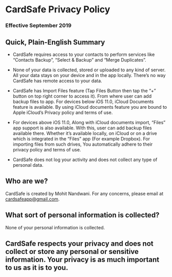 # CardSafe Privacy Policy
### Effective September 2019

## Quick, Plain-English Summary
* CardSafe requires access to your contacts to perform services like “Contacts Backup”, “Select & Backup” and “Merge Duplicates”.

* None of your data is collected, stored or uploaded to any kind of server. All your data stays on your device and in the app locally. There’s no way CardSafe has remote access to your data.

* CardSafe has Import Files feature (Tap Files Button then tap the “+” button on top right corner to access it). From where user can add backup files to app. For devices below iOS 11.0, iCloud Documents feature is available. By using iCloud documents feature you are bound to Apple iCloud’s Privacy policy and terms of use. 

* For devices above iOS 11.0, Along with iCloud documents import, “Files” app support is also available. With this, user can add backup files available there. Whether it’s available locally, on iCloud or on a drive which is integrated in the “Files” app (For example Dropbox). For importing files from such drives, You automatically adhere to their privacy policy and terms of use.

* CardSafe does not log your activity and does not collect any type of personal data.

## Who are we?
CardSafe is created by Mohit Nandwani. For any concerns, please email at [cardsafeapp@gmail.com](mailto:cardsafeapp@gmail.com).

## What sort of personal information is collected?
None of your personal information is collected.

## CardSafe respects your privacy and does not collect or store any personal or sensitive information. Your privacy is as much important to us as it is to you.
